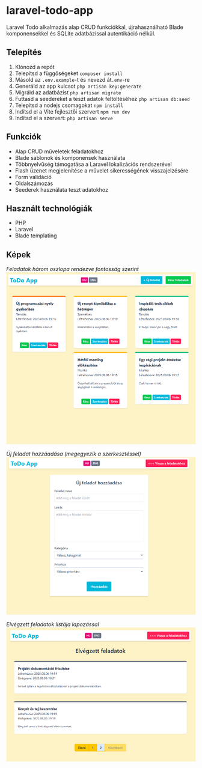 # laravel-todo-app
Laravel Todo alkalmazás alap CRUD funkciókkal, újrahasználható Blade komponensekkel és SQLite adatbázissal autentikáció nélkül.

## Telepítés
1. Klónozd a repót
2. Telepítsd a függőségeket
    `composer install`
3. Másold az `.env.example`-t és nevezd át`.env`-re
4. Generáld az app kulcsot
    `php artisan key:generate`
5. Migráld az adatbázist
    `php artisan migrate`
6. Futtasd a seedereket a teszt adatok feltöltéséhez
    `php artisan db:seed`
7. Telepítsd a nodejs csomagokat
    `npm install`
8. Indítsd el a Vite fejlesztői szervert
    `npm run dev`
9. Indítsd el a szervert:
    `php artisan serve`

## Funkciók
- Alap CRUD műveletek feladatokhoz
- Blade sablonok és komponensek használata
- Többnyelvűség támogatása a Laravel lokalizációs rendszerével
- Flash üzenet megjelenítése a művelet sikerességének visszajelzésére
- Form validáció
- Oldalszámozás
- Seederek használata teszt adatokhoz

## Használt technológiák
- PHP
- Laravel
- Blade templating

## Képek

*Feladatok három oszlopa rendezve fontosság szerint*
![Todo lista](screenshots/tasklist.png)

*Új feladat hozzáadása (megegyezik a szerkesztéssel)*
![Todo lista](screenshots/add-task.png)

*Elvégzett feladatok listája lapozással*
![Todo lista](screenshots/completed-tasks.png)
